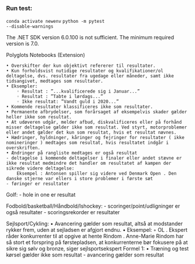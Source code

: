 ### Run test:
<code>conda activate newenv</code>
<code>python -m pytest --disable-warnings</code>

The .NET SDK version 6.0.100 is not sufficient. The minimum required version is 7.0.

Polyglots Notebooks (Extension)

    • Overskifter der kun objektivt refererer til resultater. 
    • Kun forholdsvist nutidige resultater og kvalifikationer/ol deltagelse, dvs. resultater fra ugedage eller måneder, samt ikke tidsangivet, medtages som resultater.
    • Eksempler:
        ◦ Resultat : ”...kvalificerede sig i Januar...”
        ◦ Resultat : ”Tabte i lørdags...”
        ◦ Ikke resultat: ”Vandt guld i 2020...”
    • Kommende resultater klassificeres ikke som resultater.
    • Permanente afbrydelser, som forårsaget af eksempelvis skader gælder heller ikke som resultat.
    • At udøveren udgår, melder afbud, diskvalificeres eller på forhånd misser deltagelse gælder ikke som resultat. Ved styrt, motorproblemer eller andet gælder det kun som resultat, hvis et resultat nævnes. 
    • Hædringer, hyldninger, kåringer og fejringer for resultater ( ikke nomineringer ) medtages som resultat, hvis resultatet indgår i overskriften.
    • Ændringer på rangliste medtages er også resultat
    - deltagelse i kommende deltagelser i finaler eller andet stævne er ikke resultat medmindre det handler om resultatet af kampen der sikrede videre deltagelse:
        Eksempel : Antonsen spiller sig videre ved Denmark Open	. Den danske stjerne var ellers i store problemer i første sæt
    - føringer er resultater 
 

Golf:
    - hole in one er resultat

Fodbold/basketball/Håndbold/Ishockey:
    - scoringer/point/udligninger er også resultater
    - scoringsrekorder er resultater

Sejlsport/Cykling:
    • Avancering gælder som resultat, altså at modstander rykker frem, uden at sejladsen er afgjort endnu.
    • Eksempel:
        ◦ OL . Ekspert råder konkurrenter til at opgive at hente Rindom . Anne-Marie Rindom har så stort et forspring på førstepladsen, at konkurrenterne bør fokusere på at sikre sig sølv og bronze, siger sejlsportsekspert
Formel 1:
    • Træning og test kørsel gælder ikke som resultat
    - avancering gælder som resultat
